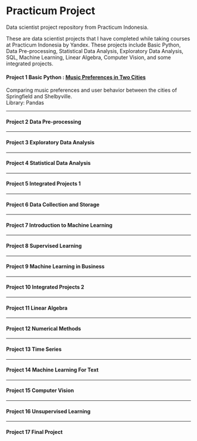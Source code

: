 # Practicum Project

Data scientist project repository from Practicum Indonesia.

These are data scientist projects that I have completed while taking courses at Practicum Indonesia by Yandex.
These projects include Basic Python, Data Pre-processing, Statistical Data Analysis, Exploratory Data Analysis, SQL, Machine Learning, Linear Algebra, Computer Vision, and some integrated projects.

#### Project 1 Basic Python : [Music Preferences in Two Cities](https://github.com/emanuelcaesario/practicum-project/tree/Project-1-Basic-Python)
Comparing music preferences and user behavior between the cities of Springfield and Shelbyville.\
Library: Pandas

---------------------------------------------
#### Project 2 Data Pre-processing

---------------------------------------------
#### Project 3 Exploratory Data Analysis

---------------------------------------------
#### Project 4 Statistical Data Analysis

---------------------------------------------
#### Project 5 Integrated Projects 1

---------------------------------------------
#### Project 6 Data Collection and Storage

---------------------------------------------
#### Project 7 Introduction to Machine Learning

---------------------------------------------
#### Project 8 Supervised Learning

---------------------------------------------
#### Project 9 Machine Learning in Business

---------------------------------------------
#### Project 10 Integrated Projects 2

---------------------------------------------
#### Project 11 Linear Algebra

---------------------------------------------
#### Project 12 Numerical Methods

---------------------------------------------
#### Project 13 Time Series

---------------------------------------------
#### Project 14 Machine Learning For Text

---------------------------------------------
#### Project 15 Computer Vision

---------------------------------------------
#### Project 16 Unsupervised Learning

---------------------------------------------
#### Project 17 Final Project








